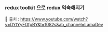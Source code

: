 ### redux toolkit 으로 redux 익숙해지기

📎 출처 : https://www.youtube.com/watch?v=DYtYyFOfpBY&t=1082s&ab_channel=LamaDev

